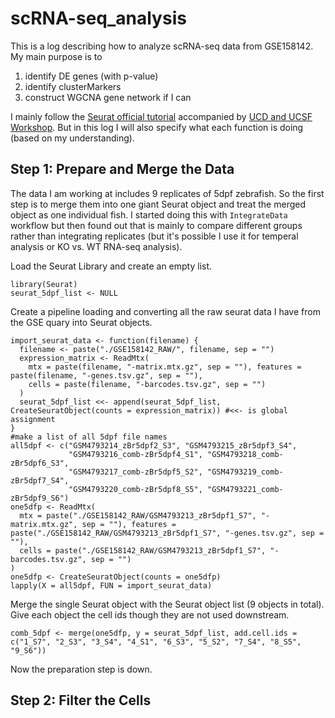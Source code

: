 # scRNA-seq_analysis

This is a log describing how to analyze scRNA-seq data from GSE158142. My main purpose is to 
1. identify DE genes (with p-value)
2. identify clusterMarkers
3. construct WGCNA gene network if I can

I mainly follow the [Seurat official tutorial](https://satijalab.org/seurat/articles/pbmc3k_tutorial.html#standard-pre-processing-workflow-1) accompanied by [UCD and UCSF Workshop](https://ucdavis-bioinformatics-training.github.io/2019-single-cell-RNA-sequencing-Workshop-UCD_UCSF/scrnaseq_analysis/scRNA_Workshop-PART6.html). But in this log I will also specify what each function is doing (based on my understanding). 

## Step 1: Prepare and Merge the Data

The data I am working at includes 9 replicates of 5dpf zebrafish. So the first step is to merge them into one giant Seurat object and treat the merged object as one individual fish. I started doing this with `IntegrateData` workflow but then found out that is mainly to compare different groups rather than integrating replicates (but it's possible I use it for temperal analysis or KO vs. WT RNA-seq analysis).

Load the Seurat Library and create an empty list.

```
library(Seurat)
seurat_5dpf_list <- NULL
```

Create a pipeline loading and converting all the raw seurat data I have from the GSE quary into Seurat objects.

```
import_seurat_data <- function(filename) {
  filename <- paste("./GSE158142_RAW/", filename, sep = "")
  expression_matrix <- ReadMtx(
    mtx = paste(filename, "-matrix.mtx.gz", sep = ""), features = paste(filename, "-genes.tsv.gz", sep = ""),
    cells = paste(filename, "-barcodes.tsv.gz", sep = "")
  )
  seurat_5dpf_list <<- append(seurat_5dpf_list, CreateSeuratObject(counts = expression_matrix)) #<<- is global assignment
}
#make a list of all 5dpf file names
all5dpf <- c("GSM4793214_zBr5dpf2_S3", "GSM4793215_zBr5dpf3_S4",
             "GSM4793216_comb-zBr5dpf4_S1", "GSM4793218_comb-zBr5dpf6_S3", 
             "GSM4793217_comb-zBr5dpf5_S2", "GSM4793219_comb-zBr5dpf7_S4",
             "GSM4793220_comb-zBr5dpf8_S5", "GSM4793221_comb-zBr5dpf9_S6")
one5dfp <- ReadMtx(
  mtx = paste("./GSE158142_RAW/GSM4793213_zBr5dpf1_S7", "-matrix.mtx.gz", sep = ""), features = paste("./GSE158142_RAW/GSM4793213_zBr5dpf1_S7", "-genes.tsv.gz", sep = ""),
  cells = paste("./GSE158142_RAW/GSM4793213_zBr5dpf1_S7", "-barcodes.tsv.gz", sep = "")
)
one5dfp <- CreateSeuratObject(counts = one5dfp)
lapply(X = all5dpf, FUN = import_seurat_data)
```

Merge the single Seurat object with the Seurat object list (9 objects in total). Give each object the cell ids though they are not used downstream.

```
comb_5dpf <- merge(one5dfp, y = seurat_5dpf_list, add.cell.ids = c("1_S7", "2_S3", "3_S4", "4_S1", "6_S3", "5_S2", "7_S4", "8_S5", "9_S6"))
```

Now the preparation step is down. 

## Step 2: Filter the Cells





